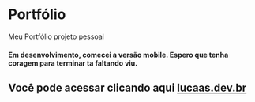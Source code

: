 # Portfólio
Meu Portfólio projeto pessoal 

#### Em desenvolvimento, comecei a versão mobile. Espero que tenha coragem para terminar ta faltando viu.  


## Você pode acessar clicando aqui [lucaas.dev.br](lucaas.dev.br)
